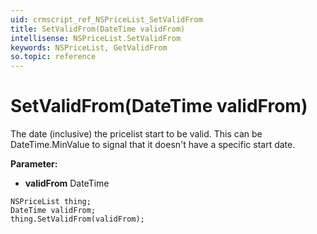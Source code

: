 ```yaml
---
uid: crmscript_ref_NSPriceList_SetValidFrom
title: SetValidFrom(DateTime validFrom)
intellisense: NSPriceList.SetValidFrom
keywords: NSPriceList, GetValidFrom
so.topic: reference
---
```


# SetValidFrom(DateTime validFrom)

The date (inclusive) the pricelist start to be valid. This can be DateTime.MinValue to signal that it doesn't have a specific start date.

**Parameter:** 
* **validFrom** DateTime

```crmscript
NSPriceList thing;
DateTime validFrom;
thing.SetValidFrom(validFrom);
```

